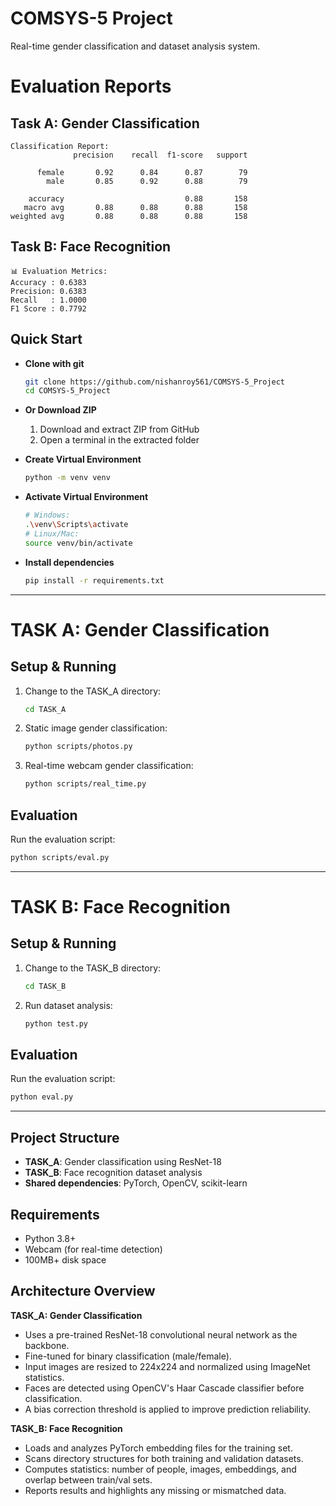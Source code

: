 # COMSYS-5 Project

Real-time gender classification and dataset analysis system.

# Evaluation Reports

## Task A: Gender Classification
```
Classification Report:
              precision    recall  f1-score   support

      female       0.92      0.84      0.87        79
        male       0.85      0.92      0.88        79

    accuracy                           0.88       158
   macro avg       0.88      0.88      0.88       158
weighted avg       0.88      0.88      0.88       158
```

## Task B: Face Recognition
```
📊 Evaluation Metrics:
Accuracy : 0.6383
Precision: 0.6383
Recall   : 1.0000
F1 Score : 0.7792
```

## Quick Start

- **Clone with git**
  ```bash
  git clone https://github.com/nishanroy561/COMSYS-5_Project
  cd COMSYS-5_Project
  ```
- **Or Download ZIP**
  1. Download and extract ZIP from GitHub
  2. Open a terminal in the extracted folder

- **Create Virtual Environment**
  ```bash
  python -m venv venv
  ```
- **Activate Virtual Environment**
  ```bash
  # Windows:
  .\venv\Scripts\activate
  # Linux/Mac:
  source venv/bin/activate
  ```
- **Install dependencies**
  ```bash
  pip install -r requirements.txt
  ```

---

# TASK A: Gender Classification

## Setup & Running
1. Change to the TASK_A directory:
   ```bash
   cd TASK_A
   ```
2. Static image gender classification:
   ```bash
   python scripts/photos.py
   ```
3. Real-time webcam gender classification:
   ```bash
   python scripts/real_time.py
   ```

## Evaluation
Run the evaluation script:
```bash
python scripts/eval.py
```

---

# TASK B: Face Recognition

## Setup & Running
1. Change to the TASK_B directory:
   ```bash
   cd TASK_B
   ```
2. Run dataset analysis:
   ```bash
   python test.py
   ```

## Evaluation
Run the evaluation script:
```bash
python eval.py
```

---

## Project Structure
- **TASK_A**: Gender classification using ResNet-18
- **TASK_B**: Face recognition dataset analysis
- **Shared dependencies**: PyTorch, OpenCV, scikit-learn

## Requirements
- Python 3.8+
- Webcam (for real-time detection)
- 100MB+ disk space

## Architecture Overview

**TASK_A: Gender Classification**
- Uses a pre-trained ResNet-18 convolutional neural network as the backbone.
- Fine-tuned for binary classification (male/female).
- Input images are resized to 224x224 and normalized using ImageNet statistics.
- Faces are detected using OpenCV's Haar Cascade classifier before classification.
- A bias correction threshold is applied to improve prediction reliability.

**TASK_B: Face Recognition**
- Loads and analyzes PyTorch embedding files for the training set.
- Scans directory structures for both training and validation datasets.
- Computes statistics: number of people, images, embeddings, and overlap between train/val sets.
- Reports results and highlights any missing or mismatched data.
